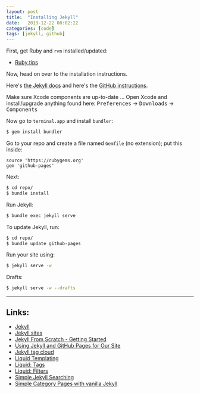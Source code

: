 ```yaml
---
layout: post
title:  "Installing Jekyll"
date:   2013-12-22 00:02:22
categories: [code]
tags: [jekyll, github]
---
```


First, get Ruby and `rvm` installed/updated:

* [Ruby tips](https://github.com/registerguard/registerguard.github.com/wiki/Ruby-tips)

Now, head on over to the installation instructions.

Here's [the Jekyll docs](http://jekyllrb.com/docs/installation/) and here's the [GitHub instructions](https://help.github.com/articles/using-jekyll-with-pages#installing-jekyll).

Make sure Xcode components are up-to-date ... Open Xcode and install/upgrade anything found here: <kbd>Preferences</kbd> → <kbd>Downloads</kbd> → <kbd>Components</kbd>

Now go to `terminal.app` and install `bundler`:

```bash
$ gem install bundler
```

Go to your repo and create a file named `Gemfile` (no extension); put this inside:

```text
source 'https://rubygems.org'
gem 'github-pages'
```

Next:

```bash
$ cd repo/
$ bundle install
```

Run Jekyll:

```bash
$ bundle exec jekyll serve
```

To update Jekyll, run:

```bash
$ cd repo/
$ bundle update github-pages
```

Run your site using:

```bash
$ jekyll serve -w
```

Drafts:

```bash
$ jekyll serve -w --drafts
```

---

## Links:

* [Jekyll](http://jekyllrb.com/)
* [Jekyll sites](https://github.com/jekyll/jekyll/wiki/Sites)
* [Jekyll From Scratch - Getting Started](http://pixelcog.com/blog/2013/jekyll-from-scratch-introduction/)
* [Using Jekyll and GitHub Pages for Our Site](http://developmentseed.org/blog/2011/09/09/jekyll-github-pages/)
* [Jekyll tag cloud](http://vvv.tobiassjosten.net/jekyll/jekyll-tag-cloud/)
* [Liquid Templating](http://docs.shopify.com/themes/liquid-basics)
* [Liquid: Tags](http://docs.shopify.com/themes/liquid-basics/logic)
* [Liquid: Filters](http://docs.shopify.com/themes/liquid-basics/output)
* [Simple Jekyll Searching](https://alexpearce.me/2012/04/simple-jekyll-searching/)
* [Simple Category Pages with vanilla Jekyll](http://primalivet.com/2013/11/simple-category-pages-with-vanilla-jekyll/)
